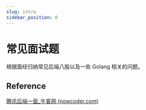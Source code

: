 ```yaml
---
slug: intro
sidebar_position: 0
---
```


# 常见面试题

根据面经归纳常见后端八股以及一些 Golang 相关的问题。



## Reference

<!--truncate-->

[腾讯后端一面_牛客网 (nowcoder.com)](https://www.nowcoder.com/discuss/536925650649673728?sourceSSR=search)